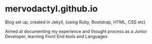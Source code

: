 # mervodactyl.github.io

Blog set up, created in Jekyll, (using Ruby, Bootstrap, HTML, CSS etc)

Aimed at documenting my experience and thought process as a Junior Developer, learning Front End tools and Languages 
